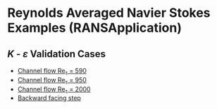 # Reynolds Averaged Navier Stokes Examples (RANSApplication)

## _K - &epsilon;_ Validation Cases
- [Channel flow Re<sub>&tau;</sub> = 590](channel_flow/re_tau_590/README.md)
- [Channel flow Re<sub>&tau;</sub> = 950](channel_flow/re_tau_950/README.md)
- [Channel flow Re<sub>&tau;</sub> = 2000](channel_flow/re_tau_2000/README.md)
- [Backward facing step](backward_facing_step/README.md)